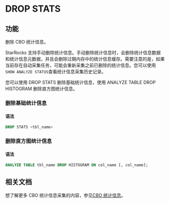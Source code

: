 # DROP STATS

## 功能

删除 CBO 统计信息。

StarRocks 支持手动删除统计信息。手动删除统计信息时，会删除统计信息数据和统计信息元数据，并且会删除过期内存中的统计信息缓存。需要注意的是，如果当前存在自动采集任务，可能会重新采集之前已删除的统计信息。您可以使用`SHOW ANALYZE STATUS`查看统计信息采集历史记录。

您可以使用 DROP STATS 删除基础统计信息，使用 ANALYZE TABLE DROP HISTOGRAM 删除直方图统计信息。

### 删除基础统计信息

#### 语法

```SQL
DROP STATS <tbl_name>
```

### 删除直方图统计信息

#### 语法

```SQL
ANALYZE TABLE tbl_name DROP HISTOGRAM ON col_name [, col_name];
```

## 相关文档

想了解更多 CBO 统计信息采集的内容，参见[CBO 统计信息](../../../using_starrocks/Cost_based_optimizer.md)。
